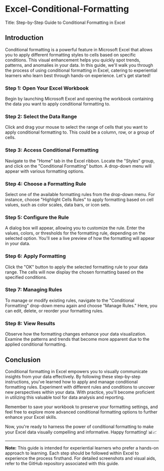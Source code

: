 # Excel-Conditional-Formatting

Title: Step-by-Step Guide to Conditional Formatting in Excel

## Introduction

Conditional formatting is a powerful feature in Microsoft Excel that allows you to apply different formatting styles to cells based on specific conditions. This visual enhancement helps you quickly spot trends, patterns, and anomalies in your data. In this guide, we'll walk you through the process of using conditional formatting in Excel, catering to experiential learners who learn best through hands-on experience. Let's get started!

### Step 1: Open Your Excel Workbook

Begin by launching Microsoft Excel and opening the workbook containing the data you want to apply conditional formatting to.

### Step 2: Select the Data Range

Click and drag your mouse to select the range of cells that you want to apply conditional formatting to. This could be a column, row, or a group of cells.

### Step 3: Access Conditional Formatting

Navigate to the "Home" tab in the Excel ribbon. Locate the "Styles" group, and click on the "Conditional Formatting" button. A drop-down menu will appear with various formatting options.

### Step 4: Choose a Formatting Rule

Select one of the available formatting rules from the drop-down menu. For instance, choose "Highlight Cells Rules" to apply formatting based on cell values, such as color scales, data bars, or icon sets.

### Step 5: Configure the Rule

A dialog box will appear, allowing you to customize the rule. Enter the values, colors, or thresholds for the formatting rule, depending on the selected option. You'll see a live preview of how the formatting will appear in your data.

### Step 6: Apply Formatting

Click the "OK" button to apply the selected formatting rule to your data range. The cells will now display the chosen formatting based on the specified conditions.

### Step 7: Managing Rules

To manage or modify existing rules, navigate to the "Conditional Formatting" drop-down menu again and choose "Manage Rules." Here, you can edit, delete, or reorder your formatting rules.

### Step 8: View Results

Observe how the formatting changes enhance your data visualization. Examine the patterns and trends that become more apparent due to the applied conditional formatting.

## Conclusion

Conditional formatting in Excel empowers you to visually communicate insights from your data effectively. By following these step-by-step instructions, you've learned how to apply and manage conditional formatting rules. Experiment with different rules and conditions to uncover new perspectives within your data. With practice, you'll become proficient in utilizing this valuable tool for data analysis and reporting.

Remember to save your workbook to preserve your formatting settings, and feel free to explore more advanced conditional formatting options to further enhance your Excel skills.

Now, you're ready to harness the power of conditional formatting to make your Excel data visually compelling and informative. Happy formatting! 📊📈

---

**Note:** This guide is intended for experiential learners who prefer a hands-on approach to learning. Each step should be followed within Excel to experience the process firsthand. For detailed screenshots and visual aids, refer to the GitHub repository associated with this guide.
